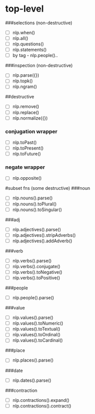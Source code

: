 
# top-level
###selections  (non-destructive)
* [ ] nlp.when()
* [ ] nlp.all()
* [ ] nlp.questions()
* [ ] nlp.statements()
* [ ] by tag - nlp.people()..

###inspection  (non-destructive)
* [ ] nlp.parse({})
* [ ] nlp.topk()
* [ ] nlp.ngram()

##destructive
* [ ] nlp.remove()
* [ ] nlp.replace()
* [ ] nlp.normalize({})

### conjugation wrapper
* [ ] nlp.toPast()
* [ ] nlp.toPresent()
* [ ] nlp.toFuture()

### negate wrapper
* [ ] nlp.opposite()

#subset fns (some destructive)
###noun
* [ ] nlp.nouns().parse()
* [ ] nlp.nouns().toPlural()
* [ ] nlp.nouns().toSingular()

###adj
* [ ] nlp.adjectives().parse()
* [ ] nlp.adjectives().stripAdverbs()
* [ ] nlp.adjectives().addAdverb()

###verb
* [ ] nlp.verbs().parse()
* [ ] nlp.verbs().conjugate()
* [ ] nlp.verbs().toNegative()
* [ ] nlp.verbs().toPositive()

###people
* [ ] nlp.people().parse()

###value
* [ ] nlp.values().parse()
* [ ] nlp.values().toNumeric()
* [ ] nlp.values().toTextual()
* [ ] nlp.values().toOrdinal()
* [ ] nlp.values().toCardinal()

###place
* [ ] nlp.places().parse()

###date
* [ ] nlp.dates().parse()

###contraction
* [ ] nlp.contractions().expand()
* [ ] nlp.contractions().contract()
